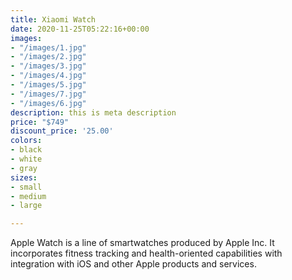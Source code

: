 ```yaml
---
title: Xiaomi Watch
date: 2020-11-25T05:22:16+00:00
images:
- "/images/1.jpg"
- "/images/2.jpg"
- "/images/3.jpg"
- "/images/4.jpg"
- "/images/5.jpg"
- "/images/7.jpg"
- "/images/6.jpg"
description: this is meta description
price: "$749"
discount_price: '25.00'
colors:
- black
- white
- gray
sizes:
- small
- medium
- large

---
```

Apple Watch is a line of smartwatches produced by Apple Inc. It incorporates fitness tracking and health-oriented capabilities with integration with iOS and other Apple products and services.